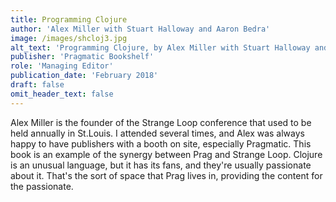 ```yaml
---
title: Programming Clojure
author: 'Alex Miller with Stuart Halloway and Aaron Bedra'
image: /images/shcloj3.jpg
alt_text: 'Programming Clojure, by Alex Miller with Stuart Halloway and Aaron Bedra'
publisher: 'Pragmatic Bookshelf'
role: 'Managing Editor'
publication_date: 'February 2018'
draft: false
omit_header_text: false
---
```

Alex Miller is the founder of the Strange Loop conference that used to be held annually in St.Louis. I attended several times, and Alex was always happy to have publishers with a booth on site, especially Pragmatic. This book is an example of the synergy between Prag and Strange Loop. Clojure is an unusual language, but it has its fans, and they're usually passionate about it. That's the sort of space that Prag lives in, providing the content for the passionate.
